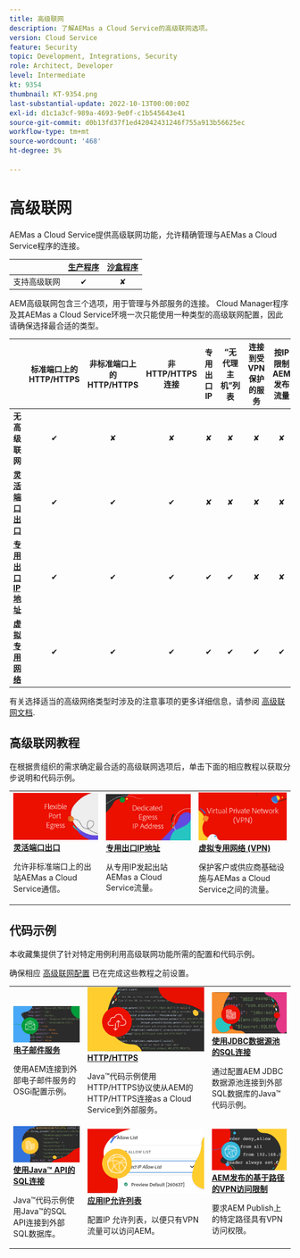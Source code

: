 ```yaml
---
title: 高级联网
description: 了解AEMas a Cloud Service的高级联网选项。
version: Cloud Service
feature: Security
topic: Development, Integrations, Security
role: Architect, Developer
level: Intermediate
kt: 9354
thumbnail: KT-9354.png
last-substantial-update: 2022-10-13T00:00:00Z
exl-id: d1c1a3cf-989a-4693-9e0f-c1b545643e41
source-git-commit: d0b13fd37f1ed42042431246f755a913b56625ec
workflow-type: tm+mt
source-wordcount: '468'
ht-degree: 3%

---
```


# 高级联网

AEMas a Cloud Service提供高级联网功能，允许精确管理与AEMas a Cloud Service程序的连接。

|  | [生产程序](https://experienceleague.adobe.com/docs/experience-manager-cloud-service/content/implementing/using-cloud-manager/programs/introduction-production-programs.html) | [沙盒程序](https://experienceleague.adobe.com/docs/experience-manager-cloud-service/content/implementing/using-cloud-manager/programs/introduction-sandbox-programs.html) |
|---------------------------------------------------|:-----------------------:|:---------------------:|
| 支持高级联网 | ✔ | ✘ |


AEM高级联网包含三个选项，用于管理与外部服务的连接。 Cloud Manager程序及其AEMas a Cloud Service环境一次只能使用一种类型的高级联网配置，因此请确保选择最合适的类型。

|  | 标准端口上的HTTP/HTTPS | 非标准端口上的HTTP/HTTPS | 非HTTP/HTTPS连接 | 专用出口IP | “无代理主机”列表 | 连接到受VPN保护的服务 | 按IP限制AEM发布流量 |
|-----------------------------------|:----------------------------:|:--------------------------------:|:--------------------------:|:-------------------:|:-------------------------------------:|:-------------------------------------:|:----:|
| __无高级联网__ | ✔ | ✘ | ✘ | ✘ | ✘ | ✘ | ✘ |
| [__灵活端口出口__](./flexible-port-egress.md) | ✔ | ✔ | ✔ | ✘ | ✘ | ✘ | ✘ |
| [__专用出口IP地址__](./dedicated-egress-ip-address.md) | ✔ | ✔ | ✔ | ✔ | ✔ | ✘ | ✘ |
| [__虚拟专用网络__](./vpn.md) | ✔ | ✔ | ✔ | ✔ | ✔ | ✔ | ✔ |


有关选择适当的高级网络类型时涉及的注意事项的更多详细信息，请参阅 [高级联网文档](https://experienceleague.adobe.com/docs/experience-manager-cloud-service/security/configuring-advanced-networking.html).

## 高级联网教程

在根据贵组织的需求确定最合适的高级联网选项后，单击下面的相应教程以获取分步说明和代码示例。

<table>
  <tr>
   <td>
      <a  href="./flexible-port-egress.md"><img alt="灵活端口出口" src="./assets/flexible-port-egress.png"/></a>
      <div><strong><a href="./flexible-port-egress.md">灵活端口出口</a></strong></div>
      <p>
          允许非标准端口上的出站AEMas a Cloud Service通信。
      </p>
    </td>   
   <td>
      <a  href="./dedicated-egress-ip-address.md"><img alt="文件专用出口IP地址" src="./assets/dedicated-egress-ip-address.png"/></a>
      <div><strong><a href="./dedicated-egress-ip-address.md">专用出口IP地址</a></strong></div>
      <p>
        从专用IP发起出站AEMas a Cloud Service流量。
      </p>
    </td>   
   <td>
      <a  href="./vpn.md"><img alt="虚拟专用网络 (VPN)" src="./assets/vpn.png"/></a>
      <div><strong><a href="./vpn.md">虚拟专用网络 (VPN)</a></strong></div>
      <p>
        保护客户或供应商基础设施与AEMas a Cloud Service之间的流量。
      </p>
    </td>   
  </tr>
</table>

## 代码示例

本收藏集提供了针对特定用例利用高级联网功能所需的配置和代码示例。

确保相应 [高级联网配置](#advanced-networking) 已在完成这些教程之前设置。

<table><tr>
   <td>
      <a  href="./examples/email-service.md"><img alt="虚拟专用网络 (VPN)" src="./assets/code-examples__email.png"/></a>
      <div><strong><a href="./examples/email-service.md">电子邮件服务</a></strong></div>
      <p>
        使用AEM连接到外部电子邮件服务的OSGi配置示例。
      </p>
    </td>  
    <td>
        <a  href="./examples/http-dedicated-egress-ip-vpn.md"><img alt="HTTP/HTTPS" src="./assets/code-examples__http.png"/></a>
        <div><strong><a href="./examples/http-dedicated-egress-ip-vpn.md">HTTP/HTTPS</a></strong></div>
        <p>
            Java™代码示例使用HTTP/HTTPS协议使从AEM的HTTP/HTTPS连接as a Cloud Service到外部服务。
        </p>
    </td>
    <td>
      <a  href="./examples/sql-datasourcepool.md"><img alt="使用JDBC数据源池的SQL连接" src="./assets//code-examples__sql-osgi.png"/></a>
      <div><strong><a href="./examples/sql-datasourcepool.md">使用JDBC数据源池的SQL连接</a></strong></div>
      <p>
            通过配置AEM JDBC数据源池连接到外部SQL数据库的Java™代码示例。
      </p>
    </td>   
    </tr><tr>
    <td>
      <a  href="./examples/sql-java-apis.md"><img alt="使用Java API的SQL连接" src="./assets/code-examples__sql-java-api.png"/></a>
      <div><strong><a href="./examples/sql-java-apis.md">使用Java™ API的SQL连接</a></strong></div>
      <p>
            Java™代码示例使用Java™的SQL API连接到外部SQL数据库。
      </p>
    </td>   
    <td>
      <a  href="https://experienceleague.adobe.com/docs/experience-manager-cloud-service/implementing/using-cloud-manager/ip-allow-lists/apply-allow-list.html"><img alt="应用IP允许列表" src="./assets/code_examples__vpn-allow-list.png"/></a>
      <div><strong><a href="https://experienceleague.adobe.com/docs/experience-manager-cloud-service/implementing/using-cloud-manager/ip-allow-lists/apply-allow-list.html">应用IP允许列表</a></strong></div>
      <p>
            配置IP 允许列表，以便只有VPN流量可以访问AEM。
      </p>
    </td>
   <td>
      <a  href="https://experienceleague.adobe.com/docs/experience-manager-cloud-service/security/configuring-advanced-networking.html#restrict-vpn-to-ingress-connections"><img alt="AEM发布的基于路径的VPN访问限制" src="./assets/code_examples__vpn-path-allow-list.png"/></a>
      <div><strong><a href="https://experienceleague.adobe.com/docs/experience-manager-cloud-service/security/configuring-advanced-networking.html#restrict-vpn-to-ingress-connections">AEM发布的基于路径的VPN访问限制</a></strong></div>
      <p>
            要求AEM Publish上的特定路径具有VPN访问权限。
      </p>
    </td>
</tr>
</table>
